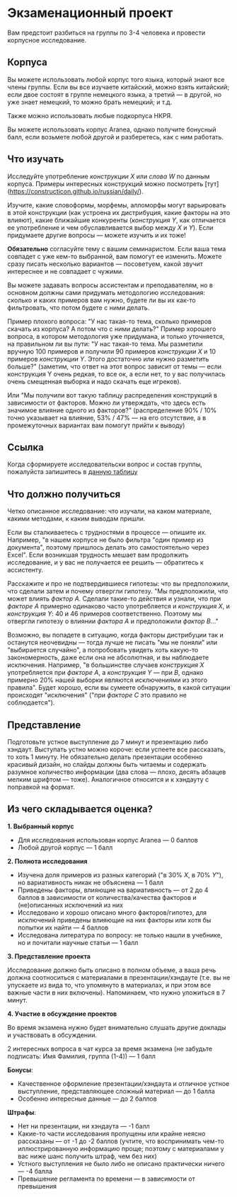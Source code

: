 # Экзаменационный проект
Вам предстоит разбиться на группы по 3-4 человека и провести корпусное исследование.
## Корпуса
Вы можете использовать любой корпус того языка, который знают все члены группы. Если вы все изучаете китайский, можно взять китайский; если двое состоят в группе немецкого языка, а третий — в другой, но уже знает немецкий, то можно брать немецкий; и т.д.

Также можно использовать любые подкорпуса НКРЯ.

Вы можете использовать корпус Aranea, однако получите бонусный балл, если возьмете любой другой и разберетесь, как с ним работать.
## Что изучать
Исследуйте употребление *конструкции X* или *слова W* по данным корпуса. Примеры интересных конструкций можно посмотреть [тут] (https://constructicon.github.io/russian/daily/).

Изучите, какие словоформы, морфемы, алломорфы могут варьировать в этой конструкции (как устроена их дистрибуция, какие факторы на это влияют), какие ближайшие конкуренты (*конструкция Y*, как отличается ее употребление и чем обуславливается выбор между *X* и *Y*). Если придумаете другие вопросы — можете изучить и их тоже!

**Обязательно** согласуйте тему с вашим семинаристом. Если ваша тема совпадет с уже кем-то выбранной, вам помогут ее изменить. Можете сразу писать несколько вариантов — посоветуем, какой звучит интереснее и не совпадает с чужими.

Вы можете задавать вопросы ассистентам и преподавателям, но в основном должны сами придумать методологию исследования: сколько и каких примеров вам нужно, будете ли вы их как-то фильтровать, что потом будете с ними делать. 

Пример плохого вопроса: "У нас такая-то тема, сколько примеров скачать из корпуса? А потом что с ними делать?" Пример хорошего вопроса, в котором методология уже придумана, и только уточняется, на правильном ли вы пути: "У нас такая-то тема. Мы разметили вручную 100 примеров и получили 90 примеров *конструкции X* и 10 примеров *конструкции Y*. Этого достаточно или нужно разметить больше?" (заметим, что ответ на этот вопрос зависит от темы — если конструкция Y очень редкая, то все ок, а если нет, то у вас получилась очень смещенная выборка и надо скачать еще игреков). 

Или "Мы получили вот такую таблицу распределения конструкций в зависимости от факторов. Можно ли утверждать, что здесь есть значимое влияние одного из факторов?" (распределение 90% / 10% точно указывает на влияние, 53% / 47% — на его отсутствие, а в промежуточных вариантах вам помогут прийти к выводу)

##  Ссылка

Когда сформируете исследовательски вопрос и состав группы, пожалуйста запишитесь в [данную таблицу](https://docs.google.com/spreadsheets/d/1F_Bi4MtRM2kpqaGFuWPZNYrJOiOJLdPPNwgNW2bZaf8/edit#gid=0)

## Что должно получиться
Четко описанное исследование: что изучали, на каком материале, какими методами, к каким выводам пришли.

Если вы сталкиваетесь с трудностями в процессе — опишите их. Например, "в нашем корпусе не было фильтра "один пример из документа", поэтому пришлось делать это самостоятельно через Excel". Если возникшая трудность мешает вам продолжить исследование, и у вас не получается ее решить — обратитесь к ассистенту.

Расскажите и про не подтвердившиеся гипотезы: что вы предположили, что сделали затем и почему отвергли гипотезу. "Мы предположили, что может влиять *фактор А*. Сделали такие-то действия и узнали, что при *факторе А* примерно одинаково часто употребляется и *конструкция X*, и *конструкция Y*: 40 и 46 примеров соответственно. Поэтому мы отвергли гипотезу о влиянии *фактора А* и предположили *фактор B*..."

Возможно, вы попадете в ситуацию, когда факторы дистрибуции так и останутся неочевидны — тогда лучше не писать "мы не поняли" или "выбирается случайно", а попробовать увидеть хоть какую-то закономерность, даже если она не абсолютная, и вы наблюдаете исключения. Например, "в большинстве случаев *конструкция X* употребляется при *факторе A*, а *конструкция Y* — при *B*, однако примерно 20% нашей выборки являются исключениями из этого правила". Будет хорошо, если вы сумеете обнаружить, в какой ситуации происходят "исключения" ("при *факторе C* это правило не соблюдается").
## Представление
Подготовьте устное выступление до 7 минут и презентацию либо хэндаут. Выступать устно можно короче: если успеете все рассказать, то хоть 1 минуту. Не обязательно делать презентации особенно красивый дизайн, но слайды должны быть читаемы и содержать разумное количество информации (два слова — плохо, десять абзацев мелким шрифтом — тоже). Аналогичное относится и к хэндауту с поправкой на формат.
## Из чего складывается оценка?

**1. Выбранный корпус**
* Для исследования использован корпус Aranea — 0 баллов
* Любой другой корпус — 1 балл

**2. Полнота исследования**
* Изучена доля примеров из разных категорий ("в 30% *X*, в 70% *Y*"), но вариативность никак не объяснена — 1 балл
* Приведены факторы, влияющие на вариативность — от 2 до 4 баллов в зависимости от количества/качества факторов и (не)описанных исключений из них
* Исследовано и хорошо описано много факторов/гипотез, для исключений приведены влияющие на них факторы или хотя бы попытки их найти — 4 баллов
* Исследована литература по вопросу: не только нашли в учебнике, но и почитали научные статьи — 1 балл

**3. Представление проекта**

Исследование должно быть описано в полном объеме, а ваша речь должна соотноситься с материалами в презентации/хэндауте (т.е. вы не упускаете из вида то, что упомянуто в материалах, и при этом все важные части в них включены). Напоминаем, что нужно уложиться в 7 минут.

**4. Участие в обсуждение проектов**

Во время экзамена нужно будет внимательно слушать другие доклады и участвовать в обсуждении.

2 интересных вопроса в чат курса за время экзамена (не забудьте подписать: Имя Фамилия, группа (1-4)) — 1 балл

**Бонусы**:
* Качественное оформление презентации/хэндаута и отличное устное выступление, представляющее сложный материал — до 1 балла
* Особенно интересные данные — до 2 баллов

**Штрафы**:
* Нет ни презентации, ни хэндаута — -1 балл
* Какие-то части исследования пропущены или крайне неясно рассказаны — от -1 до -2 баллов (учтите, что воспринимать чем-то иллюстрированную информацию проще; поэтому с материалами у вас ниже шанс получить штраф, чем без них)
* Устного выступления не было либо не описано практически ничего — -4 балла
* Превышение регламента по времени — в зависимости от превышения
